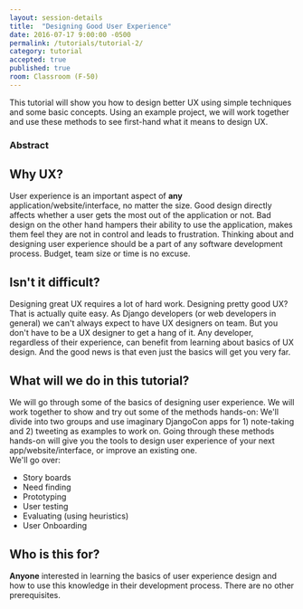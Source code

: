 ```yaml
---
layout: session-details
title:  "Designing Good User Experience"
date: 2016-07-17 9:00:00 -0500
permalink: /tutorials/tutorial-2/
category: tutorial
accepted: true
published: true
room: Classroom (F-50)
---
```

This tutorial will show you how to design better UX using simple techniques
and some basic concepts. Using an example project, we will work together and
use these methods to see first-hand what it means to design UX.

### Abstract

## Why UX?

User experience is an important aspect of **any**
application/website/interface, no matter the size. Good design directly
affects whether a user gets the most out of the application or not. Bad design
on the other hand hampers their ability to use the application, makes them
feel they are not in control and leads to frustration. Thinking about and
designing user experience should be a part of any software development
process. Budget, team size or time is no excuse.

## Isn't it difficult?

Designing great UX requires a lot of hard work. Designing pretty good UX? That
is actually quite easy. As Django developers (or web developers in general) we
can't always expect to have UX designers on team. But you don't have to be a
UX designer to get a hang of it. Any developer, regardless of their
experience, can benefit from learning about basics of UX design. And the good
news is that even just the basics will get you very far.

## What will we do in this tutorial?

We will go through some of the basics of designing user experience. We will
work together to show and try out some of the methods hands-on: We'll divide
into two groups and use imaginary DjangoCon apps for 1) note-taking and 2)
tweeting as examples to work on. Going through these methods hands-on will
give you the tools to design user experience of your next
app/website/interface, or improve an existing one.  
We'll go over:

  * Story boards
  * Need finding
  * Prototyping
  * User testing
  * Evaluating (using heuristics)
  * User Onboarding

## Who is this for?

**Anyone** interested in learning the basics of user experience design and how to use this knowledge in their development process. There are no other prerequisites.

